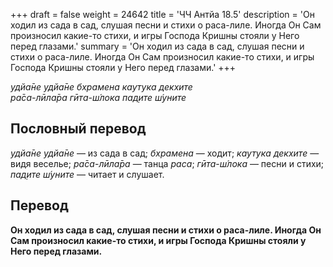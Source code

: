 +++
draft = false
weight = 24642
title = 'ЧЧ Антйа 18.5'
description = 'Он ходил из сада в сад, слушая песни и стихи о раса-лиле. Иногда Он Сам произносил какие-то стихи, и игры Господа Кришны стояли у Него перед глазами.'
summary = 'Он ходил из сада в сад, слушая песни и стихи о раса-лиле. Иногда Он Сам произносил какие-то стихи, и игры Господа Кришны стояли у Него перед глазами.'
+++

_удйа̄не удйа̄не бхрамена каутука декхите  
ра̄са-лӣла̄ра гӣта-ш́лока пад̣ите ш́уните_

## Пословный перевод

_удйа̄не_ _удйа̄не_ — из сада в сад; _бхрамена_ — ходит; _каутука_ _декхите_ — видя веселье; _ра̄са_\-_лӣла̄ра_ — танца _раса_; _гӣта_\-_ш́лока_ — песни и стихи; _пад̣ите_ _ш́уните_ — читает и слушает.

## Перевод

**Он ходил из сада в сад, слушая песни и стихи о раса-лиле. Иногда Он Сам произносил какие-то стихи, и игры Господа Кришны стояли у Него перед глазами.**
